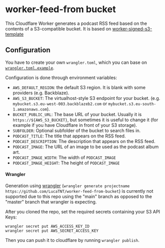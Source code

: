 # worker-feed-from bucket
This Cloudflare Worker generates a podcast RSS feed based on the contents of a S3-compatible bucket.
It is based on [worker-signed-s3-template](https://github.com/obezuk/worker-signed-s3-template)

## Configuration
You have to create your own `wrangler.toml`, which you can base on [`wrangler.toml.example`](https://github.com/LucaTNT/worker-feed-from-bucket/blob/main/wrangler.toml.example).

Configuration is done through environment variables:

* `AWS_DEFAULT_REGION`: the default S3 region. It is blank with some providers (e.g. Backblaze).
* `AWS_S3_BUCKET`: The virtualhost-style S3 endpoint for your bucket. (e.g. `mybucket.s3.eu-west-003.backblazeb2.com` or `mybucket.s3.eu-south-1.amazonaws.com`).
* `BUCKET_PUBLIC_URL`: The base URL of your bucket. Usually it is `https://${AWS_S3_BUCKET}`, but sometimes it is useful to change it (for example if you have Cloudflare in front of your S3 storage).
* `SUBFOLDER`: Optional subfolder of the bucket to search files in.
* `PODCAST_TITLE`: The title that appears on the RSS feed.
* `PODCAST_DESCRIPTION`: The description that appears on the RSS feed.
* `PODCAST_IMAGE`: The URL of an image to be used as the podcast album art.
* `PODCAST_IMAGE_WIDTH`: The width of `PODCAST_IMAGE`
* `PODCAST_IMAGE_HEIGHT`: The height of `PODCAST_IMAGE`

#### Wrangler
Generation using [wrangler](https://github.com/cloudflare/wrangler) (`wrangler generate projectname https://github.com/LucaTNT/worker-feed-from-bucket`) is currently not supported due to this repo using the "main" branch as opposed to the "master" branch that wrangler is expecting.

After you cloned the repo, set the required secrets containing your S3 API Keys:

    wrangler secret put AWS_ACCESS_KEY_ID
    wrangler secret put AWS_SECRET_ACCESS_KEY

Then you can push it to cloudflare by running `wrangler publish`.
